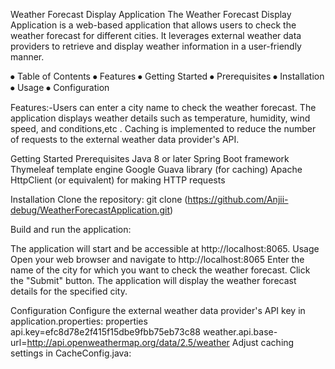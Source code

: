 Weather Forecast Display Application
The Weather Forecast Display Application is a web-based application that allows users to check the weather forecast for different cities.
 It leverages external weather data providers to retrieve and display weather information in a user-friendly manner.

⦁		Table of Contents
⦁		Features
⦁		Getting Started
⦁		Prerequisites
⦁		Installation
⦁		Usage
⦁		Configuration

Features:-Users can enter a city name to check the weather forecast.
The application displays weather details such as temperature, humidity, wind speed, and conditions,etc .
Caching is implemented to reduce the number of requests to the external weather data provider's API.

Getting Started
Prerequisites
Java 8 or later
Spring Boot framework
Thymeleaf template engine
Google Guava library (for caching)
Apache HttpClient (or equivalent) for making HTTP requests

Installation
Clone the repository:   git clone (https://github.com/Anjii-debug/WeatherForecastApplication.git)

Build and run the application:

The application will start and be accessible at http://localhost:8065.
Usage
Open your web browser and navigate to http://localhost:8065
Enter the name of the city for which you want to check the weather forecast.
Click the "Submit" button.
The application will display the weather forecast details for the specified city.

Configuration
Configure the external weather data provider's API key in application.properties:
properties
api.key=efc8d78e2f415f15dbe9fbb75eb73c88
weather.api.base-url=http://api.openweathermap.org/data/2.5/weather
Adjust caching settings in CacheConfig.java:



